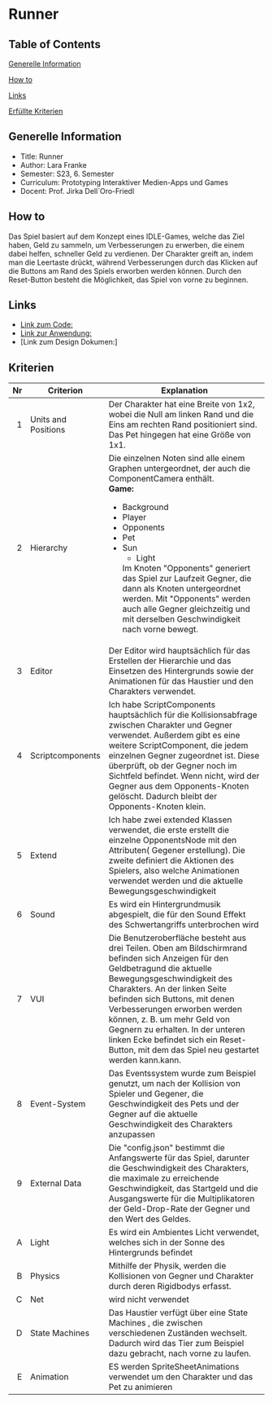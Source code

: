 # Runner

## Table of Contents
[Generelle Information](#generelle-information)

[How to](#how-to)

[Links](#links)

[Erfüllte Kriterien](#kriterien)

## Generelle Information
* Title: Runner
* Author: Lara Franke 
* Semester: S23, 6. Semester
* Curriculum: Prototyping Interaktiver Medien-Apps und Games
* Docent: Prof. Jirka Dell´Oro-Friedl

## How to 
Das Spiel basiert auf dem Konzept eines IDLE-Games, welche das Ziel haben, Geld zu sammeln, um Verbesserungen zu erwerben, die einem dabei helfen, schneller Geld zu verdienen. Der Charakter greift an, indem man die Leertaste drückt, während Verbesserungen durch das Klicken auf die Buttons am Rand des Spiels erworben werden können. 
Durch den Reset-Button besteht die Möglichkeit, das Spiel von vorne zu beginnen.


## Links
* [Link zum Code:](https://github.com/larafra99/Prima/tree/main/Runner)
* [Link zur Anwendung:](https://larafra99.github.io/Prima/Runner/index)
* [Link zum Design Dokumen:]

## Kriterien

| Nr | Criterion           | Explanation                                                                                                                                     |
|---:|---------------------|-------------------------------------------------------------------------------------------------------------------------------------------------|
|  1 | Units and Positions | Der Charakter hat eine Breite von 1x2, wobei die Null am linken Rand und die Eins am rechten Rand positioniert sind. Das Pet hingegen hat eine Größe von 1x1.                                                              |
|  2 | Hierarchy           | Die einzelnen Noten  sind alle einem Graphen untergeordnet, der auch die ComponentCamera enthält.<br><b>Game:</b><ul><li>Background</li><li>Player</li><li>Opponents</li><li>Pet</li><li>Sun<ul></li><li>Light</li></ul> Im Knoten "Opponents" generiert das Spiel zur Laufzeit Gegner, die dann als Knoten untergeordnet werden. Mit "Opponents" werden auch alle Gegner gleichzeitig und mit derselben Geschwindigkeit nach vorne bewegt.                                                              |
|  3 | Editor              | Der Editor wird hauptsächlich für das Erstellen der Hierarchie und das Einsetzen des Hintergrunds sowie der Animationen für das Haustier und den Charakters verwendet.                                                            |
|  4 | Scriptcomponents    | Ich habe ScriptComponents hauptsächlich für die Kollisionsabfrage  zwischen Charakter und Gegner verwendet. Außerdem gibt es eine weitere ScriptComponent, die jedem einzelnen Gegner zugeordnet ist. Diese überprüft, ob der Gegner noch im Sichtfeld befindet. Wenn nicht, wird der Gegner aus dem Opponents-Knoten gelöscht. Dadurch bleibt der Opponents-Knoten klein.                                                          |
|  5 | Extend              | Ich habe zwei extended Klassen verwendet, die erste erstellt die einzelne OpponentsNode mit den Attributen( Gegener erstellung). Die zweite definiert die Aktionen des Spielers, also welche Animationen verwendet werden und die aktuelle Bewegungsgeschwindigkeit                        |
|  6 | Sound               | Es wird ein Hintergrundmusik abgespielt, die für den Sound Effekt des Schwertangriffs unterbrochen wird                                              |
|  7 | VUI                 | Die Benutzeroberfläche besteht aus drei Teilen. Oben am Bildschirmrand befinden sich Anzeigen für den Geldbetragund die aktuelle Bewegungsgeschwindigkeit des Charakters. An der linken Seite befinden sich Buttons, mit denen Verbesserungen erworben werden können, z. B. um mehr Geld von Gegnern zu erhalten. In der unteren linken Ecke befindet sich ein Reset-Button, mit dem das Spiel neu gestartet werden kann.kann.                                           |
|  8 | Event-System        | Das Eventssystem wurde zum Beispiel genutzt, um nach der Kollision von Spieler und Gegener, die Geschwindigkeit des Pets und der Gegner auf die aktuelle Geschwindigkeit des Charakters anzupassen |
|  9 | External Data       |  Die "config.json" bestimmt die Anfangswerte für das Spiel, darunter die Geschwindigkeit des Charakters, die maximale zu erreichende Geschwindigkeit, das Startgeld und die Ausgangswerte für die Multiplikatoren der Geld-Drop-Rate der Gegner und den Wert des Geldes.                        |
|  A | Light               | Es wird ein Ambientes Licht verwendet, welches sich in der Sonne des Hintergrunds befindet                                                                         |
|  B | Physics             | Mithilfe der Physik, werden die Kollisionen von Gegner und Charakter durch deren Rigidbodys erfasst.                                           |
|  C | Net                 | wird nicht verwendet                                                                                                  |
|  D | State Machines      | Das Haustier verfügt über eine State Machines  , die zwischen verschiedenen Zuständen wechselt. Dadurch wird das Tier zum Beispiel dazu gebracht, nach vorne zu laufen.                                   |
|  E | Animation           | ES werden SpriteSheetAnimations verwendet um den Charakter und das Pet zu animieren                                                   |
    